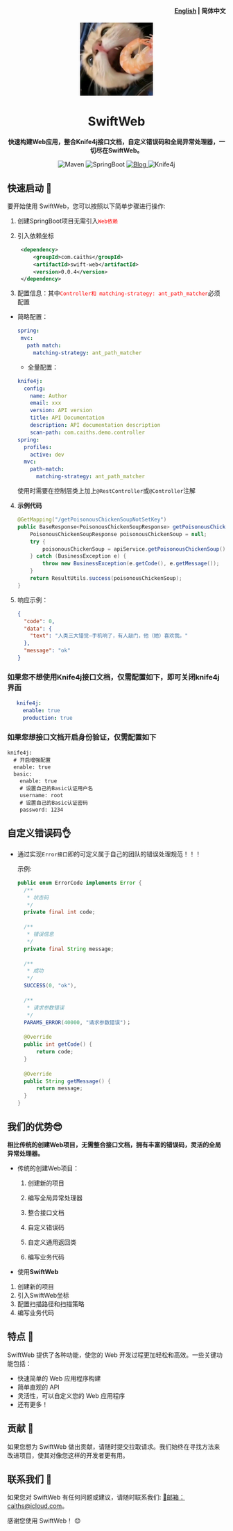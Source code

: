 <h4 align="right"><a href="README.md">English</a> | </strong> 简体中文</strong></h4>

<p align="center">
    <img src="favicon.jpg" width="168"/>
</p>

<h1 align="center">SwiftWeb</h1>
<p align="center"><strong>快速构建Web应用，整合Knife4j接口文档，自定义错误码和全局异常处理器，一切尽在SwiftWeb。</strong></p>

<div align="center">
    <img alt="Maven" src="https://raster.shields.io/badge/Maven-3.8.1-red.svg"/>
    <img alt="SpringBoot" src="https://raster.shields.io/badge/SpringBoot-2.7+-green.svg"/>
    <a href="https://blog.caiths.com/">
        <img alt="Blog" src="https://raster.shields.io/badge/Blog-在虎-blue.svg"/>
    </a>
    <img alt="Knife4j" src="https://raster.shields.io/badge/Knife4j-3.0+-orange.svg"/>
</div>

## 快速启动 🏁

要开始使用 SwiftWeb，您可以按照以下简单步骤进行操作:

1. 创建SpringBoot项目无需引入<span style="color:red">`Web依赖`</span>

2. 引入依赖坐标

   ```xml
    <dependency>
        <groupId>com.caiths</groupId>
        <artifactId>swift-web</artifactId>
        <version>0.0.4</version>
    </dependency>
   ```

3. 配置信息：其中<span style="color:red">`Controller和 matching-strategy: ant_path_matcher`</span>必须配置

- 简略配置：

    ```yml
    spring:
     mvc:
       path match:
         matching-strategy: ant_path_matcher
    ```

  - 全量配置：

  ```yml
  knife4j:
    config:
      name: Author
      email: xxx
      version: API version
      title: API Documentation
      description: API documentation description
      scan-path: com.caiths.demo.controller
  spring:
    profiles:
      active: dev
    mvc:
      path-match:
        matching-strategy: ant_path_matcher
  ```

    使用时需要在控制层类上加上`@RestController`或`@Controller`注解

4. **示例代码**

    ```java
    @GetMapping("/getPoisonousChickenSoupNotSetKey")
    public BaseResponse<PoisonousChickenSoupResponse> getPoisonousChickenSoupNotSetKey() {
        PoisonousChickenSoupResponse poisonousChickenSoup = null;
        try {
            poisonousChickenSoup = apiService.getPoisonousChickenSoup();
        } catch (BusinessException e) {
            throw new BusinessException(e.getCode(), e.getMessage());
        }
        return ResultUtils.success(poisonousChickenSoup);
    }
    ```

5. 响应示例：

    ```json
    {
      "code": 0,
      "data": {
        "text": "人类三大错觉—手机响了，有人敲门，他（她）喜欢我。"
      },
      "message": "ok"
    }
    ```

### 如果您不想使用Knife4j接口文档，仅需配置如下，即可关闭knife4j界面
 ```yml
    knife4j:
      enable: true
      production: true
 ```
### 如果您想接口文档开启身份验证，仅需配置如下
```
knife4j:
  # 开启增强配置
  enable: true
  basic:
    enable: true
    # 设置自己的Basic认证用户名
    username: root
    # 设置自己的Basic认证密码
    password: 1234
```

## 自定义错误码👌
- 通过实现`Error接口`即的可定义属于自己的团队的错误处理规范！！！

  示例:
    ```java
    public enum ErrorCode implements Error {   
      /**
       * 状态码
       */
      private final int code;
    
      /**
       * 错误信息
       */
      private final String message;
      
      /**
       * 成功
       */
      SUCCESS(0, "ok"),
      
      /**
       * 请求参数错误
       */
      PARAMS_ERROR(40000, "请求参数错误")；
      
      @Override
      public int getCode() {
          return code;
      }
      
      @Override
      public String getMessage() {
          return message;
      }
    }
    ```

## 我们的优势😎

  **相比传统的创建Web项目，无需整合接口文档，拥有丰富的错误码，灵活的全局异常处理器。**

- 传统的创建Web项目：

  1. 创建新的项目

  2. 编写全局异常处理器

  3. 整合接口文档

  4. 自定义错误码

  5. 自定义通用返回类

  6. 编写业务代码

-  使用**SwiftWeb**
  1. 创建新的项目
  2. 引入SwiftWeb坐标
  3. 配置扫描路径和扫描策略
  4. 编写业务代码

## 特点 🌟

SwiftWeb 提供了各种功能，使您的 Web 开发过程更加轻松和高效。一些关键功能包括：

- 快速简单的 Web 应用程序构建
- 简单直观的 API
- 灵活性，可以自定义您的 Web 应用程序
- 还有更多！

## 贡献 🤝

如果您想为 SwiftWeb 做出贡献，请随时提交拉取请求。我们始终在寻找方法来改进项目，使其对像您这样的开发者更有用。

## 联系我们 📩

如果您对 SwiftWeb 有任何问题或建议，请随时联系我们: [📩邮箱：caiths@icloud.com](mailto:caiths@icloud.com)。

感谢您使用 SwiftWeb！ 😊
